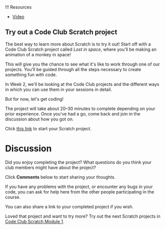 !!! Resources

   + [Video](https://rpf-futurelearn.s3.eu-west-1.amazonaws.com/CC+vol+training+/step1_13+try+a+project.mp4)

## Try out a Code Club Scratch project

The best way to learn more about Scratch is to try it out! Start off with a Code Club Scratch project called _Lost in space_, where you'll be making an animation of a monkey in space!

This will give you the chance to see what it's like to work through one of our projects. You'll be guided through all the steps necessary to create something fun with code.

In Week 2, we'll be looking at the Code Club projects and the different ways in which you can use them in your sessions in detail.

But for now, let's get coding!

The project will take about 20–30 minutes to complete depending on your prior experience. Once you’ve had a go, come back and join in the discussion about how you got on.

Click [this link](https://projects.raspberrypi.org/en/projects/lost-in-space) to start your Scratch project.

# Discussion

Did you enjoy completing the project? What questions do you think your club members might have about the project?

Click **Comments** below to start sharing your thoughts.

If you have any problems with the project, or encounter any bugs in your code, you can ask for help here from the other people participating in the course.

You can also share a link to your completed project if you wish.

Loved that project and want to try more? Try out the next Scratch projects in [Code Club Scratch Module 1](https://projects.raspberrypi.org/en/codeclub/scratch-module-1). 
